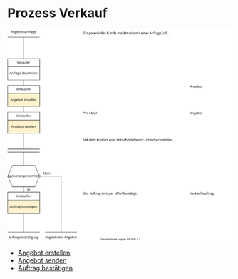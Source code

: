 # Prozess Verkauf

![Grafik Prozess Kundenanfrage](assets/Prozess%20Kundenanfrage.svg)

- [Angebot erstellen](Verkäufe.md#Angebot%20erstellen)
- [Angebot senden](Verkäufe.md#Angebot%20senden)
- [Auftrag bestätigen](Verkäufe.md#Auftrag%20bestätigen)